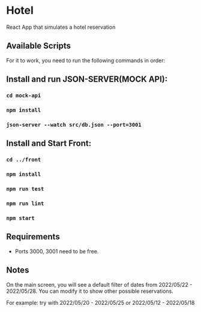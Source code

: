 # Hotel
React App that simulates a hotel reservation

## Available Scripts

For it to work, you need to run the following commands in order:


## Install and run JSON-SERVER(MOCK API):

### `cd mock-api`
### `npm install`
### `json-server --watch src/db.json --port=3001`


## Install and Start Front:

### `cd ../front`
### `npm install`
### `npm run test`
### `npm run lint`
### `npm start`


## Requirements
* Ports 3000, 3001 need to be free.


## Notes
On the main screen, you will see a default filter of dates from 2022/05/22 - 2022/05/28. You can modify it to show other possible reservations.

For example: try with 2022/05/20 - 2022/05/25 or 2022/05/12 - 2022/05/18
